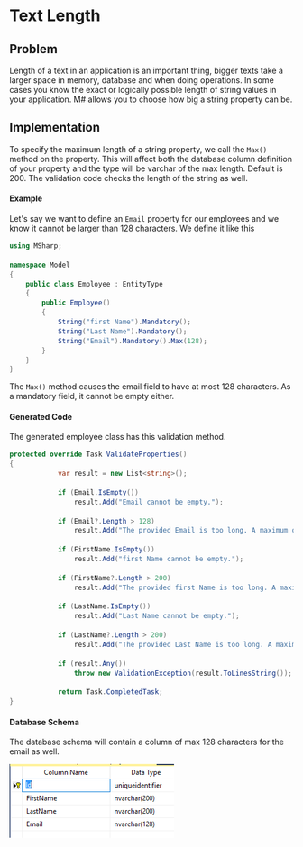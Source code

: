 # Text Length

## Problem

Length of a text in an application is an important thing, bigger texts take a larger space in memory, database and when doing operations.
In some cases you know the exact or logically possible length of string values in your application.
M# allows you to choose how big a string property can be.

## Implementation

To specify the maximum length of a string property, we call the `Max()` method on the property.
This will affect both the database column definition of your property and the type will be varchar of the max length.
Default is 200.
The validation code checks the length of the string as well.

#### Example

Let's say we want to define an `Email` property for our employees and we know it cannot be larger than 128 characters.
We define it like this

```csharp
using MSharp;

namespace Model
{
    public class Employee : EntityType
    {
        public Employee()
        {
            String("first Name").Mandatory();
            String("Last Name").Mandatory();
            String("Email").Mandatory().Max(128);
        }
    }
}
```

The `Max()` method causes the email field to have at most 128 characters.
As a mandatory field, it cannot be empty either.

#### Generated Code

The generated employee class has this validation method.

```csharp
protected override Task ValidateProperties()
{
            var result = new List<string>();
            
            if (Email.IsEmpty())
                result.Add("Email cannot be empty.");
            
            if (Email?.Length > 128)
                result.Add("The provided Email is too long. A maximum of 128 characters is acceptable.");
            
            if (FirstName.IsEmpty())
                result.Add("first Name cannot be empty.");
            
            if (FirstName?.Length > 200)
                result.Add("The provided first Name is too long. A maximum of 200 characters is acceptable.");
            
            if (LastName.IsEmpty())
                result.Add("Last Name cannot be empty.");
            
            if (LastName?.Length > 200)
                result.Add("The provided Last Name is too long. A maximum of 200 characters is acceptable.");
            
            if (result.Any())
                throw new ValidationException(result.ToLinesString());
            
            return Task.CompletedTask;
}
```

#### Database Schema

The database schema will contain a column of max 128 characters for the email as well.

![text length schema](images/textLength.PNG)